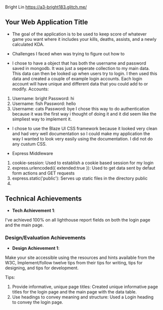 Bright Lin
https://a3-bright183.glitch.me/

## Your Web Application Title

- The goal of the application is to be used to keep score of whatever game you want where it includes your kills, deaths, assists, and a newly calculated KDA.

- Challenges I faced when was trying to figure out how to 

- I chose to have a object that has both the username and password saved in mongodb. It was just a seperate collection to my main data. This data can then be looked up when users try to login. I then used this data and created a couple of example login accounts. Each login account will have unique and different data that you could add to or modify. 
Accounts:
1. Username: bright Password: hi
2. Username: fish   Password: hello
3. Username: cats   Password: bye
I chose this way to do authentication because it was the first way i thought of doing it and it did seem like the simpliest way to implement it.

- I chose to use the Blaze UI CSS framework because it looked very clean and had very well documentation so I could make my application the way I wanted to look very easily using the documentation. I did not do any custum CSS.

- Express Middleware
1. cookie-session: Used to establish a cookie based session for my login
2. express.urlencoded({ extended:true }): Used to get data sent by defaut form actions and GET requests
3. express.static('public'): Serves up static files in the directory public
4. 

## Technical Achievements
- **Tech Achievement 1**: 

I've achieved 100% on all lighthouse report fields on both the login page and the main page.


### Design/Evaluation Achievements
- **Design Achievement 1**: 

Make your site accessible using the resources and hints available from the W3C, Implement/follow twelve tips from their tips for writing, tips for designing, and tips for development. 

Tips:
1. Provide informative, unique page titles: Created unique informative page titles for the login page and the main page with the data table.
2. Use headings to convey meaning and structure: Used a Login heading to convey the login page.